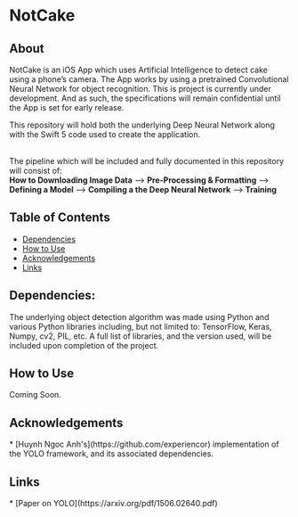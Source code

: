 # NotCake

<!-- <img src="./imgs/Neurons-Network_T.jpg"> -->

<h2><a name="about">About</a></h2>  
NotCake is an iOS App which uses Artificial Intelligence to detect cake using a phone’s camera. The App works by using a pretrained Convolutional Neural Network for object recognition. This is project is currently under development. And as such, the specifications will remain confidential until the App is set for early release.  

This repository will hold both the underlying Deep Neural Network along with the Swift 5 code used to create the application.  


<br>
The pipeline which will be included and fully documented in this repository will consist of:

<br>
<b>How to Downloading Image Data</b> --> <b>Pre-Processing & Formatting</b> --> <b>Defining a Model</b> --> <b>Compiling a the Deep Neural Network</b> --> <b>Training</b> 



<h2>Table of Contents</h2>  

* [Dependencies](#dependencies)  
* [How to Use](#how)  
* [Acknowledgements](*acknowledgements)
* [Links](#links)   



<h2><a name="dependencies">Dependencies:</a></h2>  

The underlying object detection algorithm was made using Python and various Python libraries including, but not limited to: TensorFlow, Keras, Numpy, cv2, PIL, etc. A full list of libraries, and the version used, will be included upon completion of the project.  

<!-- All scripts are written in Python3. The following libraries (and their version) were also used:   -->

<!-- * NumPy 1.15.3  
* ObsPy 1.1.0  
* Pandas 0.23.0  
* Keras (on top of TensorFlow)  2.2.4  
* TensorFlow 1.8.0  
* Matplotlib   -->

<h2><a name="how">How to Use</a></h2>  
Coming Soon.



<h2><a name="acknowledgements">Acknowledgements</a></h2> 
* [Huynh Ngoc Anh's](https://github.com/experiencor) implementation of the YOLO framework, and its associated dependencies.  


<h2><a name="links">Links</a></h2>  
* [Paper on YOLO](https://arxiv.org/pdf/1506.02640.pdf)



